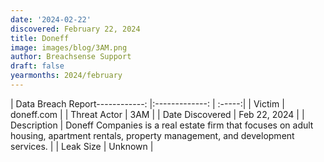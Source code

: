 ```yaml
---
date: '2024-02-22'
discovered: February 22, 2024
title: Doneff
image: images/blog/3AM.png
author: Breachsense Support
draft: false
yearmonths: 2024/february
---
```


| Data Breach Report------------:     |:-------------:    | :-----:|
| Victim      | doneff.com      | 
| Threat Actor      | 3AM      | 
| Date Discovered      | Feb 22, 2024      | 
| Description      | Doneff Companies is a real estate firm that focuses on adult housing, apartment rentals, property management, and development services.      | 
| Leak Size      | Unknown      | 

